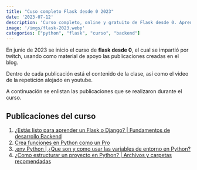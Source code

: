 ```yaml
---
title: "Cuso completo Flask desde 0 2023"
date: '2023-07-12'
description: 'Curso completo, online y gratuito de Flask desde 0. Aprende a crear aplicaciónes web con Flask desde cero con este curso de Flask en español.'
image: '/imgs/flask-2023.webp'
categories: ["python", "flask", "curso", "backend"]
---
```


En junio de 2023 se inicio el curso de **flask desde 0**, el cual se impartió por twitch, usando como material de apoyo las publicaciones creadas en el blog.

Dentro de cada publicación está el contenido de la clase, así como el video de la repetición alojado en youtube.

A continuación se enlistan las publicaciones que se realizaron durante el curso.

## Publicaciones del curso

1. [¿Estás listo para aprender un Flask o Django? | Fundamentos de desarrollo Backend](/posts/fundamentos-backend)
2. [Crea funciones en Python como un Pro](/posts/funciones-python)
3. [.env Python | ¿Que son y como usar las variables de entorno en Python?](/posts/env-python)
4. [¿Como estructurar un proyecto en Python? | Archivos y carpetas recomendadas](/posts/estructura-python)